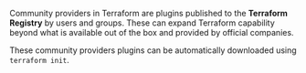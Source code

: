 Community providers in Terraform are plugins published to the **Terraform Registry** by users and groups. These can expand Terraform capability beyond what is available out of the box and provided by official companies. 

These community providers plugins can be automatically downloaded using `terraform init`.
